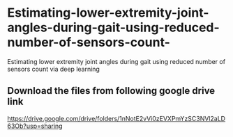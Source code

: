 # Estimating-lower-extremity-joint-angles-during-gait-using-reduced-number-of-sensors-count-
Estimating lower extremity joint angles during gait using reduced number of sensors count via deep learning

## Download the files from following google drive link

https://drive.google.com/drive/folders/1nNotE2vVi0zEVXPmYzSC3NVl2aLD63Ob?usp=sharing
